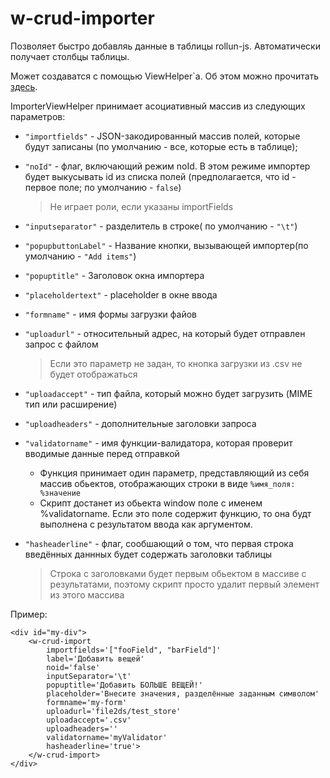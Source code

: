 # w-crud-importer
Позволяет быстро добавляь данные в таблицы rollun-js. Автоматически получает
столбцы таблицы.

Может создаватся с помощью ViewHelper`а. Об этом можно прочитать [здесь]().

ImporterViewHelper принимает асоциативный массив из следующих параметров:
* `"importfields"` - JSON-закодированный массив полей, которые будут записаны (по умолчанию - все,
которые есть в таблице);
* `"noId"` - флаг, включающий режим noId. В этом режиме импортер будет выкусывать
id из списка полей (предполагается, что id - первое поле; по умолчанию - `false`)
    > Не играет роли, если указаны importFields

* `"inputseparator"` - разделитель в строке( по умолчанию - `"\t"`)
* `"popupbuttonLabel"` - Название кнопки, вызывающей импортер(по умолчанию - `"Add items"`)
* `"popuptitle"` - Заголовок окна импортера
* `"placeholdertext"` - placeholder в окне ввода
* `"formname"` - имя формы загрузки файов
* `"uploadurl"` - относительный адрес, на который будет отправлен запрос с файлом
    >Если это параметр не задан, то кнопка загрузки из .csv не будет отображаться

* `"uploadaccept"` - тип файла, который можно будет загрузить (MIME тип или расширение)
* `"uploadheaders"` - дополнительные заголовки запроса
* `"validatorname"` - имя функции-валидатора, которая проверит вводимые данные перед отправкой

    * Функция принимает один параметр, представляющий из себя массив обьектов,
    отображающих строки в виде `%имя_поля: %значение`
    * Скрипт достанет из обьекта window поле с именем %validatorname. Если это поле содержит функцию,
     то она будт выполнена с результатом ввода как аргументом.

* `"hasheaderline"` - флаг, сообшающий о том, что первая строка введённых даннных будет
     содержать заголовки таблицы
     >Строка с заголовками будет первым обьектом в массиве с результатами,
     поэтому скрипт просто удалит первый элемент из этого массива

Пример:
```
<div id="my-div">
    <w-crud-import
        importfields='["fooField", "barField"]'
        label='Добавить вещей'
        noid='false'
        inputSeparator='\t'
        popuptitle='Добавить БОЛЬШЕ ВЕЩЕЙ!'
        placeholder='Внесите значения, разделённые заданным символом'
        formname='my-form'
        uploadurl='file2ds/test_store'
        uploadaccept='.csv'
        uploadheaders=''
        validatorname='myValidator'
        hasheaderline='true'>
    </w-crud-import>
</div>
```

